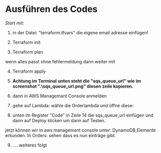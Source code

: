 # Ausführen des Codes

*Start mit:*

1. in der Datei: "terraform.tfvars" die eigene email adresse einfügen!

2. Terraform init
3. Terraform plan

wenn alles passt ohne fehlermeldung dann weiter mit

4. Terraform apply

5. **Achtung im Terminal unten steht die "sqs_queue_url" wie im screenshot ".\sqs_queue_url.png" diesen zeile kopieren.**

6. dann in AWS Managemant Console anmelden

7. gehe auf Lambda: wähle die Orderlambda und öffne diese:
8. unten im Register "Code" in Zeile 14 die sqs_queue_url einfügen und dann auf Deploy klicken um dann auf Testen.

jetzt können wir in aws management console unter: DynamoDB,Elemente erkunden. In Orders: sehen dass es nun einträge gibt.

9. .....weiteres folgt
